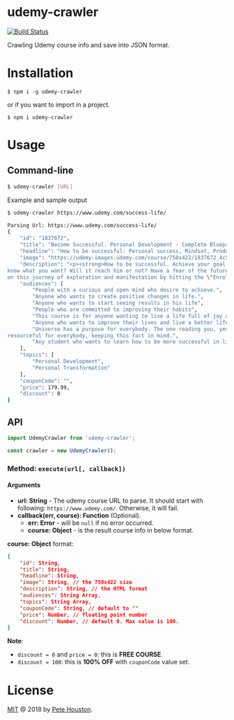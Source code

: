 # udemy-crawler

[![Build Status](https://travis-ci.org/petehouston/udemy-crawler.svg?branch=master)](https://travis-ci.org/petehouston/udemy-crawler)

Crawling Udemy course info and save into JSON format.

# Installation

```
$ npm i -g udemy-crawler
```

or if you want to import in a project.

```
$ npm i udemy-crawler
```

# Usage

## Command-line

```bash
$ udemy-crawler [URL]
```

Example and sample output

```bash
$ udemy-crawler https://www.udemy.com/success-life/

Parsing Url: https://www.udemy.com/success-life/
{
    "id": "1837672",
    "title": "Become Successful. Personal Development - Complete Blueprint",
    "headline": "How to be successful: Personal success, Mindset, Productivity, Surrounding, Life, Habits, Success & achievement",
    "image": "https://udemy-images.udemy.com/course/750x422/1837672_4c92_4.jpg",
    "description": "<p><strong>How to be successful. Achieve your goal and get success. Learn how to be successful. Create better habits. Be a successful person. Focus on personal development</strong></p><p><strong>Opportunities, mindset and hardwork lead to power, influence, attention, MONEY and relationships</strong></p><p><br></p><p><em>You Only Have One Life:</em> So, to have a breakthrough in <strong>YOUR</strong> happiness and emotional well being... All you have to Do is <strong>CHANGE YOUR BELIEF SYSTEM/THOUGHT PROCESS</strong></p><p>You don't know where to start? don't
know what you want? Will it reach him or not? Have a fear of the future !</p><p>So, Welcome to the best course on <strong>Strategies for Success </strong>&amp; <strong>Overcome Toxic Beliefs</strong></p><p><br></p><p>The Motivation is always has that strong positive impulse but sometimes it is not enough</p><p>because some people says, \"this rich man is a lucky man\" or \"he born in a wealthy family\" or \"he has friends who help him\".. and all those unreal reasons that justify your lack of success, you say it because you can't do it like him</p><p>and this is not your fault because all what you do on every day basis and people you surround yourself with have a huge impact on your level of success.</p><p><br></p><p>However, there are certain things successful people do on every day basis that most people are simply not willing to do OR they have no idea that they should do them. Your life is ending one minute at a time and there is no point of reinventing the wheel. In this course you will learn proven strategies used by top performers and I will show you how you can implement them to be what you want and be successful</p><p><br></p><p>Make magic happen with <strong>the Law of Attraction</strong>!</p><p>This program is the result of over 30 years studying mind science and consciousness-expanding practices. You will learn how to finally identify the dis-empowering subconscious beliefs that are running your current life by default and start designing your exciting life; the life you dream of having where anything is possible. Join me
on this journey of exploration and manifestation by hitting the \"Enroll Now button\" above to start learning now and I’ll see you in the course.</p>",
    "audiences": [
        "People with a curious and open mind who desire to achieve.",
        "Anyone who wants to create positive changes in life.",
        "Anyone who wants to start seeing results in his life",
        "People who are committed to improving their habits",
        "This course is for anyone wanting to live a life full of joy and wonder and want to live each day with passion",
        "Anyone who wants to improve their lives and live a better life",
        "Universe has a purpose for everybody. The one reading you, yes you are attracted here for a purpose. So yes, anybody reading this can take this course. It is developed that simple to be
resourceful for everybody, keeping this fact in mind.",
        "Any student who wants to learn how to be more successful in life"
    ],
    "topics": [
        "Personal Development",
        "Personal Transformation"
    ],
    "couponCode": "",
    "price": 179.99,
    "discount": 0
}
```

## API

```js
import UdemyCrawler from 'udemy-crawler';

const crawler = new UdemyCrawler();
```

### Method: `execute(url[, callback])`

#### Arguments

- **url: String** - The udemy course URL to parse. It should start with following: `https://www.udemy.com/`. Otherwise, it will fail.
- **callback(err, course): Function** (Optional).
    - **err: Error** - will be `null` if no error occurred.
    - **course: Object** - is the result course info in below format.


**course: Object** format:

```json
{
    "id": String,
    "title": String,
    "headline": String,
    "image": String, // the 750x422 size
    "description": String, // the HTML format
    "audiences": String Array,
    "topics": String Array,
    "couponCode": String, // default to ""
    "price": Number, // floating point number
    "discount": Number, // default 0. Max value is 100.
}
```

**Note**:

- `discount = 0` and `price = 0`: this is **FREE COURSE**.
- `discount = 100`: this is **100% OFF** with `couponCode` value set.


# License

[MIT](LICENSE.md) @ 2018 by [Pete Houston](https://petehouston.com).
